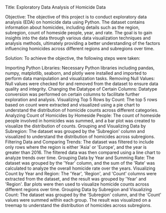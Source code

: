 Title: Exploratory Data Analysis of Homicide Data

Objective:
The objective of this project is to conduct exploratory data analysis (EDA) on homicide data using Python. 
The dataset contains information about homicides, including details such as the region, subregion, count of homeside people, year, and rate. 
The goal is to gain insights into the data through various data visualization techniques and analysis methods, ultimately providing a better understanding of the factors influencing homicides across different regions and subregions over time.


Solution:
To achieve the objective, the following steps were taken:

Importing Python Libraries:
Necessary Python libraries including pandas, numpy, matplotlib, seaborn, and plotly were installed and imported to perform data manipulation and visualization tasks.
Removing Null Values:
Null values were checked for and removed from the dataset to ensure data quality and integrity.
Changing the Datatype of Certain Columns:
Datatype conversion was performed on certain columns to facilitate further exploration and analysis.
Visualizing Top 5 Rows by Count:
The top 5 rows based on count were extracted and visualized using a pie chart to understand the distribution of homicide counts across different categories.
Analyzing Count of Homicides by Homeside People:
The count of homeside people involved in homicides was summed, and a bar plot was created to visualize the distribution of counts.
Grouping and Visualizing Data by Subregion:
The dataset was grouped by the 'Subregion' column and visualized to understand the distribution of homicides across subregions.
Filtering Data and Comparing Trends:
The dataset was filtered to include only rows where the region is either 'Asia' or 'Europe', and the year is greater than 2016. The filtered data was then compared using a line chart to analyze trends over time.
Grouping Data by Year and Summing Rate:
The dataset was grouped by the 'Year' column, and the sum of the 'Rate' was calculated to analyze the overall homicide rate over the years.
Visualizing Count by Year and Region:
The 'Year', 'Region', and 'Count' columns were extracted from the dataset, and the result was grouped by 'Year' and 'Region'. Bar plots were then used to visualize homicide counts across different regions over time.
Grouping Data by Subregion and Visualizing Count:
The dataset was grouped by the 'Subregion' column, and the 'Count' values were summed within each group. The result was visualized on a treemap to understand the distribution of homicides across subregions.

